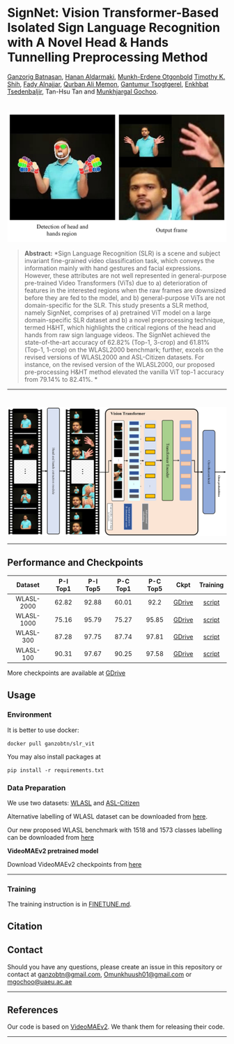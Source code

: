 # SignNet: Vision Transformer-Based Isolated Sign Language Recognition with A Novel Head & Hands Tunnelling Preprocessing Method


[Ganzorig Batnasan](https://github.com/ganzobtn), [Hanan Aldarmaki](https://scholar.google.com/citations?user=U8JSlxcAAAAJ&hl=en), [Munkh-Erdene Otgonbold](https://scholar.google.com/citations?user=K_JCmqgAAAAJ&hl=en) [Timothy K. Shih](https://scholar.google.com/citations?hl=en&user=OySZ3UwAAAAJ), [Fady Alnajjar](https://scholar.google.com/citations?hl=en&user=OySZ3UwAAAAJ), [Qurban Ali Memon](https://scholar.google.com/citations?hl=en&user=32Y9SB0AAAAJ), [Gantumur Tsogtgerel](https://www.math.mcgill.ca/gantumur/), [Enkhbat Tsedenbaljir](https://scholar.google.com/citations?hl=en&user=NMPJAZIAAAAJ), Tan-Hsu Tan and [Munkhjargal Gochoo](https://github.com/MoyoG).


#
![flowchart](assets/intro.png)


> **Abstract:** *Sign Language Recognition (SLR) is a scene and subject invariant fine-grained video classification task, which conveys the information mainly with hand gestures and facial expressions. However, these attributes are not well represented in general-purpose pre-trained Video Transformers (ViTs) due to a) deterioration of features in the interested regions when the raw frames are downsized before they are fed to the model, and b) general-purpose ViTs are not domain-specific for the SLR. This study presents a SLR method, namely SignNet, comprises of a) pretrained ViT model on a large domain-specific SLR dataset and b) a novel preprocessing technique, termed H\&HT, which highlights the critical regions of the head and hands from raw sign language videos. The SignNet achieved the state-of-the-art accuracy of 62.82\% (Top-1, 3-crop) and 61.81\% (Top-1, 1-crop) on the WLASL2000 benchmark; further, excels on the revised versions of WLASL2000 and ASL-Citizen datasets. For instance, on the revised version of the WLASL2000, our proposed pre-processing H\&HT method elevated the vanilla ViT top-1 accuracy from 79.14\% to 82.41\%. *
>
<hr>


#
![flowchart](assets/Proposed_method.png)

<hr>

## Performance and Checkpoints
| Dataset | P-I Top1 | P-I Top5 | P-C Top1 | P-C Top5 | Ckpt | Training |
| :---: | :---: | :---: | :---: | :---: | :---: | :---: |
| WLASL-2000 | 62.82 | 92.88 | 60.01 | 92.2 | [GDrive](https://) | [script](videomaev2/scripts/finetune/distribute/test/wlasl_2000/vit_b_32_wlasl_2000_ft_dgx_from_asl_citizen_3crop.sh) |
| WLASL-1000 | 75.16 | 95.79 | 75.27 | 95.85 | [GDrive]() | [script](configs/nla_slr_wlasl_1000.yaml) |
| WLASL-300 | 87.28 | 97.75 |  87.74 | 97.81 | [GDrive]() | [script](configs/nla_slr_wlasl_300.yaml) |
| WLASL-100 | 90.31 | 97.67 | 90.25 | 97.58 | [GDrive]() | [script](configs/nla_slr_wlasl_100.yaml) |

More checkpoints are available at [GDrive]()

## Usage
### Environment
It is better to use docker:
```
docker pull ganzobtn/slr_vit
```

You may also install packages at 
```shell
pip install -r requirements.txt
```

### Data Preparation

We use two datasets: [WLASL](https://dxli94.github.io/WLASL/) and [ASL-Citizen](https://www.microsoft.com/en-us/research/project/asl-citizen/)

Alternative labelling of WLASL dataset can be downloaded from [here](https://dai.cs.rutgers.edu/dai/s/signbank).

Our new proposed WLASL benchmark with 1518 and 1573 classes labelling can be downloaded from [here](https://)

**VideoMAEv2 pretrained model**

Download VideoMAEv2 checkpoints from [here](https://github.com/OpenGVLab/VideoMAEv2/blob/master/docs/MODEL_ZOO.md)
<hr>

### Training

The training instruction is in [FINETUNE.md](videomaev2/docs/FINETUNE.md).

## Citation


## Contact
Should you have any questions, please create an issue in this repository or contact at ganzobtn@gmail.com, Omunkhuush01@gmail.com or mgochoo@uaeu.ac.ae
<hr>

## References
Our code is based on [VideoMAEv2](https://github.com/OpenGVLab/VideoMAEv2.git). We thank them for releasing their code.

<hr>
